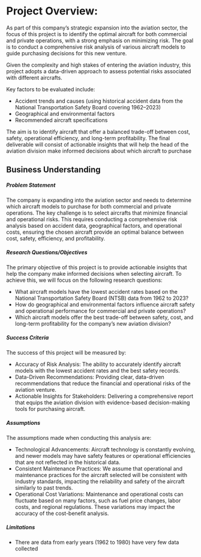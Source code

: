 # Project Overview:
As part of this company’s strategic expansion into the aviation sector, the focus of this project is to identify the optimal aircraft for both commercial and private operations, with a strong emphasis on minimizing risk. The goal is to conduct a comprehensive risk analysis of various aircraft models to guide purchasing decisions for this new venture.

Given the complexity and high stakes of entering the aviation industry, this project adopts a data-driven approach to assess potential risks associated with different aircrafts. 

Key factors to be evaluated include:
  * Accident trends and causes (using historical accident data from the National Transportation Safety Board covering 1962–2023)
  * Geographical and environmental factors
  * Recommended aircraft specifications
  
The aim is to identify aircraft that offer a balanced trade-off between cost, safety, operational efficiency, and long-term profitability. The final deliverable will consist of actionable insights that will help the head of the aviation division make informed decisions about which aircraft to purchase


## Business Understanding
##### Problem Statement

The company is expanding into the aviation sector and needs to determine which aircraft models to purchase for both commercial and private operations. The key challenge is to select aircrafts that minimize financial and operational risks. This requires conducting a comprehensive risk analysis based on accident data, geographical factors, and operational costs, ensuring the chosen aircraft provide an optimal balance between cost, safety, efficiency, and profitability.

##### Research Questions/Objectives
The primary objective of this project is to provide actionable insights that help the company make informed decisions when selecting aircraft. To achieve this, we will focus on the following research questions:

* What aircraft models have the lowest accident rates based on the National Transportation Safety Board (NTSB) data from 1962 to 2023?
* How do geographical and environmental factors influence aircraft safety and operational performance for commercial and private operations?
* Which aircraft models offer the best trade-off between safety, cost, and long-term profitability for the company’s new aviation division?
    
##### Success Criteria
The success of this project will be measured by:

* Accuracy of Risk Analysis: The ability to accurately identify aircraft models with the lowest accident rates and the best safety records.
* Data-Driven Recommendations: Providing clear, data-driven recommendations that reduce the financial and operational risks of the aviation venture.
* Actionable Insights for Stakeholders: Delivering a comprehensive report that equips the aviation division with evidence-based decision-making tools for purchasing aircraft.
    
##### Assumptions 

The assumptions made when conducting this analysis are:

* Technological Advancements: Aircraft technology is constantly evolving, and newer models may have safety features or operational efficiencies that are not reflected in the historical data.
* Consistent Maintenance Practices: We assume that operational and maintenance practices for the aircraft selected will be consistent with industry standards, impacting the reliability and safety of the aircraft similarly to past trends.
* Operational Cost Variations: Maintenance and operational costs can fluctuate based on many factors, such as fuel price changes, labor costs, and regional regulations. These variations may impact the accuracy of the cost-benefit analysis.

##### Limitations

* There are data from early years (1962 to 1980) have very few data collected
